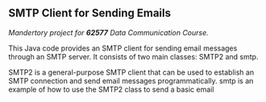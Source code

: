 ## SMTP Client for Sending Emails

*Mandertory project for **62577** Data Communication Course.*

This Java code provides an SMTP client for sending email messages through an SMTP server. It consists of two main classes: SMTP2 and smtp.

SMTP2 is a general-purpose SMTP client that can be used to establish an SMTP connection and send email messages programmatically.
smtp is an example of how to use the SMTP2 class to send a basic email
